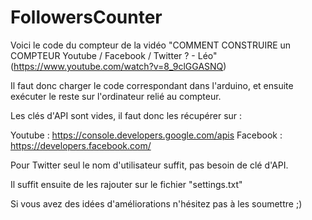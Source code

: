 # FollowersCounter

Voici le code du compteur de la vidéo "COMMENT CONSTRUIRE un COMPTEUR Youtube / Facebook / Twitter ? - Léo" (https://www.youtube.com/watch?v=8_9clGGASNQ)

Il faut donc charger le code correspondant dans l'arduino, et ensuite exécuter le reste sur l'ordinateur relié au compteur.

Les clés d'API sont vides, il faut donc les récupérer sur :

Youtube : https://console.developers.google.com/apis
Facebook : https://developers.facebook.com/

Pour Twitter seul le nom d'utilisateur suffit, pas besoin de clé d'API.

Il suffit ensuite de les rajouter sur le fichier "settings.txt"

Si vous avez des idées d'améliorations n'hésitez pas à les soumettre ;)
